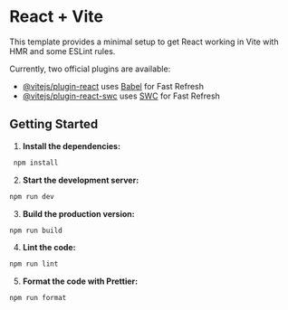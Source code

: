 # React + Vite

This template provides a minimal setup to get React working in Vite with HMR and some ESLint rules.

Currently, two official plugins are available:

- [@vitejs/plugin-react](https://github.com/vitejs/vite-plugin-react/blob/main/packages/plugin-react/README.md) uses [Babel](https://babeljs.io/) for Fast Refresh
- [@vitejs/plugin-react-swc](https://github.com/vitejs/vite-plugin-react-swc) uses [SWC](https://swc.rs/) for Fast Refresh

## Getting Started

1. **Install the dependencies:**
```sh
 npm install
```

2. **Start the development server:**
```sh
npm run dev
```

3. **Build the production version:**
```sh
npm run build
 ```

4. **Lint the code:**
```sh
npm run lint
```

5. **Format the code with Prettier:**
```sh
npm run format
 ```


